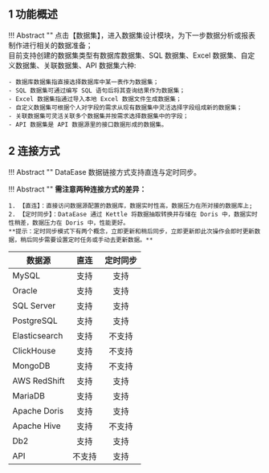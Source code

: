 ## 1 功能概述!!! Abstract ""    点击【数据集】，进入数据集设计模块，为下一步数据分析或报表制作进行相关的数据准备；      目前支持创建的数据集类型有数据库数据集、SQL 数据集、Excel 数据集、自定义数据集、关联数据集、API 数据集六种:    - 数据库数据集指直接选择数据库中某一表作为数据集；    - SQL 数据集可通过编写 SQL 语句后将其查询结果作为数据集；    - Excel 数据集指通过导入本地 Excel 数据文件生成数据集；    - 自定义数据集可根据个人对字段的需求从现有数据集中灵活选择字段组成新的数据集；    - 关联数据集可灵活关联多个数据集并按需求选择数据集中的字段；    - API 数据集是 API 数据源里的接口数据形成的数据集。## 2 连接方式!!! Abstract ""    DataEase 数据链接方式支持直连与定时同步。!!! Abstract ""    **需注意两种连接方式的差异：**      1. 【直连】：直接访问数据源配置的数据库，数据实时性高，数据压力在所对接的数据库上;      2. 【定时同步】：DataEase 通过 Kettle 将数据抽取转换并存储在 Doris 中，数据实时性稍差，数据压力在 Doris 中，性能更好。      **提示：定时同步模式下有两个概念，立即更新和稍后同步，立即更新即此次操作会即时更新数据，稍后同步需要设置定时任务或手动去更新数据。**    | 数据源           | 直连 | 定时同步 ||---------------| :----: | :--------: || MySQL         | 支持 | 支持 || Oracle        | 支持 | 支持 || SQL Server    | 支持 | 支持 || PostgreSQL    | 支持 | 支持 || Elasticsearch | 支持 | 不支持 || ClickHouse    | 支持 | 不支持 || MongoDB       | 支持 | 不支持 || AWS RedShift  | 支持 | 支持 || MariaDB       | 支持 | 支持 || Apache Doris  | 支持 | 支持 || Apache Hive   | 支持 | 不支持 || Db2           | 支持 | 支持 || API           | 不支持 | 支持 |